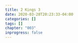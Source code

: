 ```yaml
---
title: 2 Kings 3
date: 2020-03-28T20:23:33-04:00
categories: []
tags: []
chapter: "003"
inprogress: false
---
```


